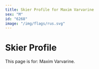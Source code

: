 ```yaml
---
title: Skier Profile for Maxim Varvarine
sex: "M"
id: "6268"
image: "/img/flags/rus.svg" 
---
```


# Skier Profile

This page is for: Maxim Varvarine.
    